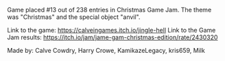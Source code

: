 Game placed #13 out of 238 entries in Christmas Game Jam.
The theme was "Christmas" and the special object "anvil".

Link to the game:
https://calveingames.itch.io/jingle-hell
Link to the Game Jam results:
https://itch.io/jam/jame-gam-christmas-edition/rate/2430320

Made by: Calve Cowdry, Harry Crowe, KamikazeLegacy, kris659, Milk
